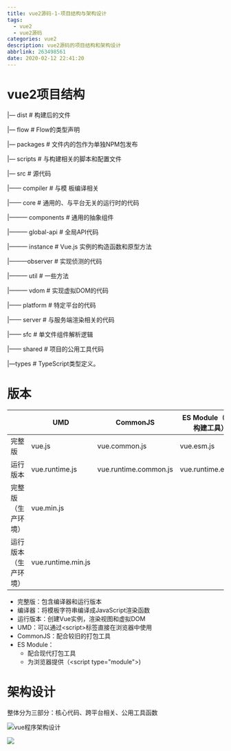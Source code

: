 ```yaml
---
title: vue2源码-1-项目结构与架构设计
tags:
  - vue2
  - vue2源码
categories: vue2
description: vue2源码的项目结构和架构设计
abbrlink: 263498561
date: 2020-02-12 22:41:20
---
```


# vue2项目结构

|— dist                                  # 构建后的文件

|— flow                                 # Flow的类型声明

|— packages                        # 文件内的包作为单独NPM包发布

|— scripts                             # 与构建相关的脚本和配置文件

|— src                                    # 源代码

|—— compiler                      # 与模 板编译相关

|—— core                              # 通用的、与平台无关的运行时的代码

|——— components            # 通用的抽象组件

|——— global-api                 # 全局API代码

|——— instance                   # Vue.js 实例的构造函数和原型方法

|———observer                   # 实现侦测的代码

|——— util                            # 一些方法

|——— vdom                       # 实现虚拟DOM的代码

|—— platform                      # 特定平台的代码

|—— server                           # 与服务端渲染相关的代码

|—— sfc                                  # 单文件组件解析逻辑

|—— shared                          # 项目的公用工具代码

|—types                                  # TypeScript类型定义。

# 版本

|                      | UMD                | CommonJS              | ES Module（基于构建工具） | ES Module（直接用于浏览器） |
| -------------------- | ------------------ | --------------------- | ------------------------- | --------------------------- |
| 完整版               | vue.js             | vue.common.js         | vue.esm.js                | vue.esm.browser.js          |
| 运行版本             | vue.runtime.js     | vue.runtime.common.js | vue.runtime.esm.js        |                             |
| 完整版（生产环境）   | vue.min.js         |                       |                           | vue.esm.browser.min.js      |
| 运行版本（生产环境） | vue.runtime.min.js |                       |                           |                             |

* 完整版：包含编译器和运行版本
* 编译器：将模板字符串编译成JavaScript渲染函数
* 运行版本：创建Vue实例，渲染视图和虚拟DOM
* UMD：可以通过\<script>标签直接在浏览器中使用
* CommonJS：配合较旧的打包工具
* ES Module：
  * 配合现代打包工具
  * 为浏览器提供（\<script type="module">)

# 架构设计

整体分为三部分：核心代码、跨平台相关、公用工具函数

![vue程序架构设计](http://img.chensenran.top/1581574071527.png)

![](http://img.chensenran.top/1581574276855.png)
